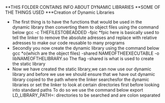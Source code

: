 **THIS FOLDER CONTAINS INFO ABOUT DYNAMIC LIBRARIES
**SOME OF THE THINGS USED
***Creation of Dynamic Libraries
- The first thing is to have the functions that would be used in the dynamic library then converting them to object files using the command below
		gcc -c THEFILESTOBEADDED -fpic
		*fpic here is basically used to tell the linker to remove the absolute adresses and replace with relative adresses to make our code reusable to many programs
- Secondly you now create the dynamic library using the command below
		gcc *o(which are the object files) -shared NAMEOFTHEEXECUTABLE -o  libNAMEOFTHELIBRARY.so
		The flag -shared is what is used to create the static library
- Now we have created the static library,we can now use our dynamic library and before we use we should ensure that we have out dynamic library copied to the path where the linker searchesfor the dynamic libraries or set the linker to look at certain directories first before looking into standard paths
To do so we use the command below
		export LD_LIBRARY_PATH=: directories to be searched and are colon separated
